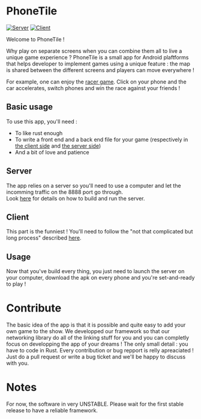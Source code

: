 # PhoneTile
[![Server](https://github.com/Phone-Tile/PhoneTile/actions/workflows/server.yml/badge.svg?branch=main)](https://github.com/Phone-Tile/PhoneTile/actions/workflows/server.yml)
[![Client](https://github.com/Phone-Tile/PhoneTile/actions/workflows/client.yml/badge.svg?branch=main)](https://github.com/Phone-Tile/PhoneTile/actions/workflows/client.yml)

Welcome to PhoneTile !

Why play on separate screens when you can combine them all to live a unique game experience ?
PhoneTile is a small app for Android plaftforms that helps developer to implement games using a unique feature : the map is shared between the different screens and players can move everywhere !

For example, one can enjoy the [racer game](./server/src/game/racer/). Click on your phone and the car accelerates, switch phones and win the race against your friends !

## Basic usage

To use this app, you'll need :
- To like rust enough
- To write a front end and a back end file for your game (respectively in [the client side](./client/app/src/game/) and [the server side](./server/src/game/))
- And a bit of love and patience

## Server

The app relies on a server so you'll need to use a computer and let the incomming traffic on the 8888 port go through. </br>
Look [here](https://github.com/Phone-Tile/PhoneTile/blob/main/server/README.md) for details on how to build and run the server.

## Client

This part is the funniest ! You'll need to follow the "not that complicated but long process" described [here](https://github.com/Phone-Tile/PhoneTile/blob/main/client/README.md).

## Usage

Now that you've build every thing, you just need to launch the server on your computer, download the apk on every phone and you're set-and-ready to play !

# Contribute

The basic idea of the app is that it is possible and quite easy to add your own game to the show. We developped our framework so that our networking library do all of the linking stuff for you and you can completly focus on developping the app of your dreams ! The only small detail : you have to code in Rust. Every contribution or bug repport is relly apreaciated ! Just do a pull request or write a bug ticket and we'll be happy to discuss with you.

# Notes

For now, the software in very UNSTABLE. Please wait for the first stable release to have a reliable framework.
